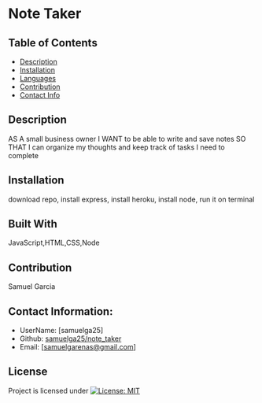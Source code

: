 # Note Taker

  ## Table of Contents
  - [Description](#description)
  - [Installation](#installation)
  - [Languages](#languages)
  - [Contribution](#contribution)
  - [Contact Info](#contact-info)

  ## Description
  AS A small business owner I WANT to be able to write and save notes SO THAT I can organize my thoughts and keep track of tasks I need to complete
  ## Installation
  download repo, install express, install heroku, install node, run it on terminal 
  ## Built With
  JavaScript,HTML,CSS,Node
  ## Contribution 
  Samuel Garcia

  ## Contact Information:
  - UserName: [samuelga25]
  - Github: [samuelga25/note_taker](https://github.com/samuelga25/note_taker)
  - Email: [samuelgarenas@gmail.com]

  ## License
  Project is licensed under
  [![License: MIT](https://img.shields.io/badge/License-MIT-yellow.svg)](https://opensource.org/licenses/MIT)

